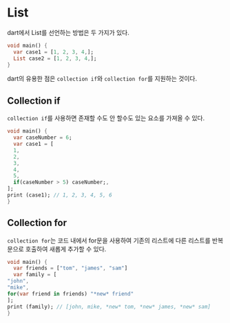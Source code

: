# List
dart에서 List를 선언하는 방법은 두 가지가 있다.
```dart
void main() {
  var case1 = [1, 2, 3, 4,];
  List case2 = [1, 2, 3, 4,];
}
```
dart의 유용한 점은 `collection if`와 `collection for`를 지원하는 것이다.  

## Collection if
`collection if`를 사용하면 존재할 수도 안 할수도 있는 요소를 가져올 수 있다.
```dart
void main() {
  var caseNumber = 6;
  var case1 = [
  1,
  2,
  3,
  4,
  5,
  if(caseNumber > 5) caseNumber;,
];
print (case1); // 1, 2, 3, 4, 5, 6
}
```

## Collection for
`collection for`는 코드 내에서 for문을 사용하여 기존의 리스트에 다른 리스트를 반복문으로 호출하여 새롭게 추가할 수 있다.  
```dart
void main() {
  var friends = ["tom", "james", "sam"]
  var family = [
"john",
"mike",
for(var friend in friends) "*new* friend"
];
print (family); // [john, mike, *new* tom, *new* james, *new* sam]
}
```
